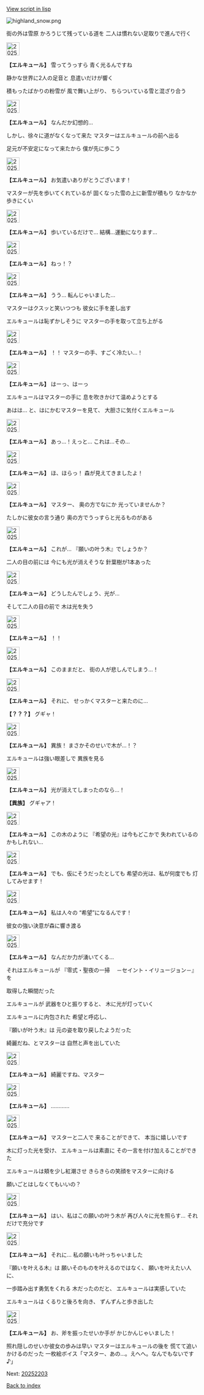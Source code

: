[View script in lisp](../scripts/20252202.txt)

![highland_snow.png](../images/backgrounds/highland_snow.png)

街の外は雪原
かろうじて残っている道を
二人は慣れない足取りで進んで行く

<img src="../images/units/202521.png" alt="202521.png" height="34"/>

**【エルキュール】**
雪ってうっすら
青く光るんですね

静かな世界に2人の足音と
息遣いだけが響く

積もったばかりの粉雪が
風で舞い上がり、
ちらついている雪と混ざり合う

<img src="../images/units/202521.png" alt="202521.png" height="34"/>

**【エルキュール】**
なんだか幻想的…

しかし、徐々に道がなくなって来た
マスターはエルキュールの前へ出る

足元が不安定になって来たから
僕が先に歩こう

<img src="../images/units/202521.png" alt="202521.png" height="34"/>

**【エルキュール】**
お気遣いありがとうございます！

マスターが先を歩いてくれているが
固くなった雪の上に新雪が積もり
なかなか歩きにくい

<img src="../images/units/202521.png" alt="202521.png" height="34"/>

**【エルキュール】**
歩いているだけで…
結構…運動になります…

<img src="../images/units/202521.png" alt="202521.png" height="34"/>

**【エルキュール】**
ねっ！？

<img src="../images/units/202521.png" alt="202521.png" height="34"/>

**【エルキュール】**
うう…
転んじゃいました…

マスターはクスッと笑いつつも
彼女に手を差し出す

エルキュールは恥ずかしそうに
マスターの手を取って立ち上がる

<img src="../images/units/202521.png" alt="202521.png" height="34"/>

**【エルキュール】**
！！
マスターの手、すごく冷たい…！

<img src="../images/units/202521.png" alt="202521.png" height="34"/>

**【エルキュール】**
はーっ、はーっ

エルキュールはマスターの手に
息を吹きかけて温めようとする

あはは…
と、はにかむマスターを見て、
大胆さに気付くエルキュール

<img src="../images/units/202521.png" alt="202521.png" height="34"/>

**【エルキュール】**
あっ…！えっと…
これは…その…

<img src="../images/units/202521.png" alt="202521.png" height="34"/>

**【エルキュール】**
ほ、ほらっ！
森が見えてきましたよ！

<img src="../images/units/202521.png" alt="202521.png" height="34"/>

**【エルキュール】**
マスター、
奥の方でなにか
光っていませんか？

たしかに彼女の言う通り
奥の方でうっすらと光るものがある

<img src="../images/units/202521.png" alt="202521.png" height="34"/>

**【エルキュール】**
これが…
『願いの叶う木』でしょうか？

二人の目の前には
今にも光が消えそうな
針葉樹が1本あった

<img src="../images/units/202521.png" alt="202521.png" height="34"/>

**【エルキュール】**
どうしたんでしょう、光が…

そして二人の目の前で
木は光を失う

<img src="../images/units/202521.png" alt="202521.png" height="34"/>

**【エルキュール】**
！！

<img src="../images/units/202521.png" alt="202521.png" height="34"/>

**【エルキュール】**
このままだと、
街の人が悲しんでしまう…！

<img src="../images/units/202521.png" alt="202521.png" height="34"/>

**【エルキュール】**
それに、
せっかくマスターと来たのに…

**【？？？】**
グギャ！

<img src="../images/units/202521.png" alt="202521.png" height="34"/>

**【エルキュール】**
異族！
まさかそのせいで木が…！？

エルキュールは強い眼差しで
異族を見る

<img src="../images/units/202521.png" alt="202521.png" height="34"/>

**【エルキュール】**
光が消えてしまったのなら…！

**【異族】**
グギャア！

<img src="../images/units/202521.png" alt="202521.png" height="34"/>

**【エルキュール】**
この木のように
『希望の光』は今もどこかで
失われているのかもしれない…

<img src="../images/units/202521.png" alt="202521.png" height="34"/>

**【エルキュール】**
でも、仮にそうだったとしても
希望の光は、私が何度でも
灯してみせます！

<img src="../images/units/202521.png" alt="202521.png" height="34"/>

**【エルキュール】**
私は人々の
“希望”になるんです！

彼女の強い決意が森に響き渡る

<img src="../images/units/202521.png" alt="202521.png" height="34"/>

**【エルキュール】**
なんだか力が湧いてくる…

それはエルキュールが
『零式・聖夜の一掃
　－セイント・イリュージョン－』を

取得した瞬間だった

エルキュールが
武器をひと振りすると、
木に光が灯っていく

エルキュールに内包された
希望と呼応し、

『願いが叶う木』は
元の姿を取り戻したようだった

綺麗だね、とマスターは
自然と声を出していた

<img src="../images/units/202521.png" alt="202521.png" height="34"/>

**【エルキュール】**
綺麗ですね、マスター

<img src="../images/units/202521.png" alt="202521.png" height="34"/>

**【エルキュール】**
…………

<img src="../images/units/202521.png" alt="202521.png" height="34"/>

**【エルキュール】**
マスターと二人で
来ることができて、
本当に嬉しいです

木に灯った光を受け、
エルキュールは素直に
その一言を付け加えることができた

エルキュールは頬を少し紅潮させ
きらきらの笑顔をマスターに向ける

願いごとはしなくてもいいの？

<img src="../images/units/202521.png" alt="202521.png" height="34"/>

**【エルキュール】**
はい、私はこの願いの叶う木が
再び人々に光を照らす…
それだけで充分です

<img src="../images/units/202521.png" alt="202521.png" height="34"/>

**【エルキュール】**
それに…
私の願いも叶っちゃいました

『願いを叶える木』は
願いそのものを叶えるのではなく、
願いを叶えたい人に、

一歩踏み出す勇気をくれる
木だったのだと、
エルキュールは実感していた

エルキュールは
くるりと後ろを向き、
ずんずんと歩き出した

<img src="../images/units/202521.png" alt="202521.png" height="34"/>

**【エルキュール】**
お、斧を振ったせいか手が
かじかんじゃいました！

照れ隠しのせいか彼女の歩みは早い
マスターはエルキュールの後を
慌てて追いかけるのだった
一枚絵ボイス「マスター、あの…。えへへ。なんでもないです♪」

Next: [20252203](20252203.md)

[Back to index](index.md)
